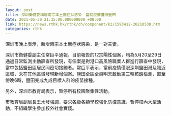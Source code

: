 ```yaml
---
layout: post
title: 深圳衛健委稱增兩宗本土無症狀感染　當前疫情僅限鹽田
date: 2021-05-30 21:35:00.000000000 +08:00
link: https://news.rthk.hk/rthk/ch/component/k2/1593412-20210530.htm
categories: rthk
---
```


深圳市晚上表示，新增兩宗本土無症狀感染，是一對夫妻。

深圳市衛健委副主任常巨平通報，目前報告的12宗陽性個案，均為5月20至29日通過日常監測主動篩查所發現，有個案是對港口高風險職業人群進行篩查中發現，當中包括鹽田區居民同密切接觸者。常巨平表示，當前疫情僅限深圳鹽田港及臨近區域，未在其他區域發現新增個案。鹽田全區全員明天啟動第三輪核酸檢測，直至傍晚6時，鹽田完成九成目標人群的疫苗接種。

另外，深圳市教育局表示，暫停所有校園聚集性活動。

市教育局副局長王水發強調，要求各級各類學校強化防控意識，暫停校內大型活動，不組織學生參加校外社會實踐。
